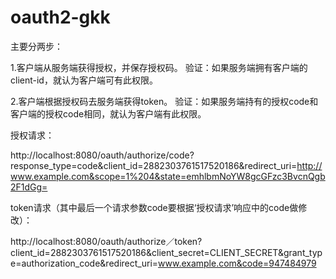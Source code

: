 # oauth2-gkk


主要分两步：  

1.客户端从服务端获得授权，并保存授权码。 
	验证：如果服务端拥有客户端的client-id，就认为客户端可有此权限。  
	
2.客户端根据授权码去服务端获得token。
	验证：如果服务端持有的授权code和客户端的授权code相同，就认为客户端有此权限。  
	

授权请求：  

http://localhost:8080/oauth/authorize/code?response_type=code&client_id=2882303761517520186&redirect_uri=http://www.example.com&scope=1%204&state=emhlbmNoYW8gcGFzc3BvcnQgb2F1dGg=

token请求（其中最后一个请求参数code要根据‘授权请求’响应中的code做修改）：  

http://localhost:8080/oauth/authorize／token?client_id=2882303761517520186&client_secret=CLIENT_SECRET&grant_type=authorization_code&redirect_uri=www.example.com&code=947484979
